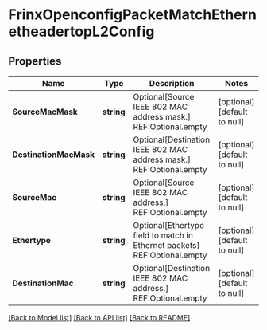 # FrinxOpenconfigPacketMatchEthernetheadertopL2Config

## Properties
Name | Type | Description | Notes
------------ | ------------- | ------------- | -------------
**SourceMacMask** | **string** | Optional[Source IEEE 802 MAC address mask.] REF:Optional.empty | [optional] [default to null]
**DestinationMacMask** | **string** | Optional[Destination IEEE 802 MAC address mask.] REF:Optional.empty | [optional] [default to null]
**SourceMac** | **string** | Optional[Source IEEE 802 MAC address.] REF:Optional.empty | [optional] [default to null]
**Ethertype** | **string** | Optional[Ethertype field to match in Ethernet packets] REF:Optional.empty | [optional] [default to null]
**DestinationMac** | **string** | Optional[Destination IEEE 802 MAC address.] REF:Optional.empty | [optional] [default to null]

[[Back to Model list]](../README.md#documentation-for-models) [[Back to API list]](../README.md#documentation-for-api-endpoints) [[Back to README]](../README.md)



